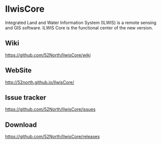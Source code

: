IlwisCore
=========

Integrated Land and Water Information System (ILWIS) is a remote sensing and GIS software. ILWIS Core is the functional center of the new version.

Wiki
----
https://github.com/52North/IlwisCore/wiki

WebSite
-------
http://52north.github.io/IlwisCore/

Issue tracker
--------------
https://github.com/52North/IlwisCore/issues

Download
--------
https://github.com/52North/IlwisCore/releases
